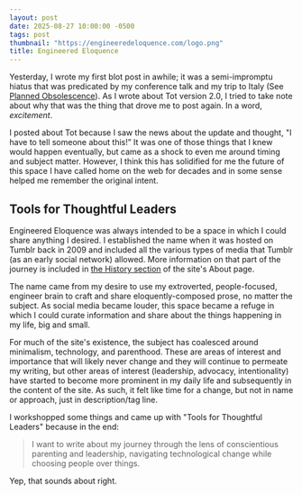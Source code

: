 ```yaml
---
layout: post
date: 2025-08-27 10:00:00 -0500
tags: post
thumbnail: "https://engineeredeloquence.com/logo.png"
title: Engineered Eloquence
--- 
```


Yesterday, I wrote my first blot post in awhile; it was a semi-impromptu hiatus that was predicated by my conference talk and my trip to Italy (See [Planned Obsolescence](https://engineeredeloquence.com/2025/05/planned-obsolescence-talk)). As I wrote about Tot version 2.0, I tried to take note about why that was the thing that drove me to post again. In a word, *excitement*.

I posted about Tot because I saw the news about the update and thought, "I have to tell someone about this!” It was one of those things that I knew would happen eventually, but came as a shock to even me around timing and subject matter. However, I think this has solidified for me the future of this space I have called home on the web for decades and in some sense helped me remember the original intent.

## Tools for Thoughtful Leaders

Engineered Eloquence was always intended to be a space in which I could share anything I desired. I established the name when it was hosted on Tumblr back in 2009 and included all the various types of media that Tumblr (as an early social network) allowed. More information on that part of the journey is included in [the History section](https://engineeredeloquence.com/about#some-relevant-history) of the site's About page.

The name came from my desire to use my extroverted, people-focused, engineer brain to craft and share eloquently-composed prose, no matter the subject. As social media became louder, this space became a refuge in which I could curate information and share about the things happening in my life, big and small. 

For much of the site's existence, the subject has coalesced around minimalism, technology, and parenthood. These are areas of interest and importance that will likely never change and they will continue to permeate my writing, but other areas of interest (leadership, advocacy, intentionality) have started to become more prominent in my daily life and subsequently in the content of the site. As such, it felt like time for a change, but not in name or approach, just in description/tag line.

I workshopped some things and came up with "Tools for Thoughtful Leaders" because in the end:

> I want to write about my journey through the lens of conscientious parenting and leadership, navigating technological change while choosing people over things.

Yep, that sounds about right.
